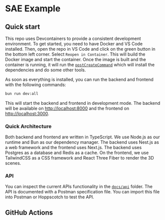 # SAE Example

## Quick start

This repo uses Devcontainers to provide a consistent development environment. To get started, you need to have Docker and VS Code installed. Then, open the repo in VS Code and click on the green button in the bottom left corner. Select `Reopen in Container`. This will build the Docker image and start the container. Once the image is built and the container is running, it will run the [`postCreateCommand`](/.devcontainer/scripts/post_create.sh) which will install the dependencies and do some other tools.

As soon as everything is installed, you can run the backend and frontend with the following commands:

```sh
bun run dev:all
```

This will start the backend and frontend in development mode. The backend will be available on <http://localhost:8000> and the frontend on <http://localhost:3000>.

### Quick Architecture

Both backend and frontend are written in TypeScript. We use Node.js as our runtime and Bun as our dependency manager. The backend uses Nest.js as a web framework and the frontend uses Next.js. The backend uses Postgres as a database and Redis as a cache. On the frontend, we use TailwindCSS as a CSS framework and React Three Fiber to render the 3D scenes.

### API

You can inspect the current APIs functionality in the [`docs/api`](./docs/api/spec.json) folder. The API is documented with a Postman specification file. You can import this file into Postman or Hoppscotch to test the API.

## GitHub Actions
